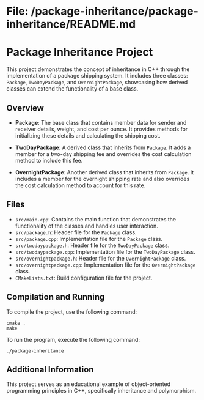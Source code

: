 # File: /package-inheritance/package-inheritance/README.md

# Package Inheritance Project

This project demonstrates the concept of inheritance in C++ through the implementation of a package shipping system. It includes three classes: `Package`, `TwoDayPackage`, and `OvernightPackage`, showcasing how derived classes can extend the functionality of a base class.

## Overview

- **Package**: The base class that contains member data for sender and receiver details, weight, and cost per ounce. It provides methods for initializing these details and calculating the shipping cost.
  
- **TwoDayPackage**: A derived class that inherits from `Package`. It adds a member for a two-day shipping fee and overrides the cost calculation method to include this fee.

- **OvernightPackage**: Another derived class that inherits from `Package`. It includes a member for the overnight shipping rate and also overrides the cost calculation method to account for this rate.

## Files

- `src/main.cpp`: Contains the main function that demonstrates the functionality of the classes and handles user interaction.
- `src/package.h`: Header file for the `Package` class.
- `src/package.cpp`: Implementation file for the `Package` class.
- `src/twodaypackage.h`: Header file for the `TwoDayPackage` class.
- `src/twodaypackage.cpp`: Implementation file for the `TwoDayPackage` class.
- `src/overnightpackage.h`: Header file for the `OvernightPackage` class.
- `src/overnightpackage.cpp`: Implementation file for the `OvernightPackage` class.
- `CMakeLists.txt`: Build configuration file for the project.

## Compilation and Running

To compile the project, use the following command:

```
cmake .
make
```

To run the program, execute the following command:

```
./package-inheritance
```

## Additional Information

This project serves as an educational example of object-oriented programming principles in C++, specifically inheritance and polymorphism.